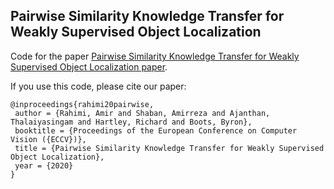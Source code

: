 ## Pairwise Similarity Knowledge Transfer for Weakly Supervised Object Localization
Code for the paper [Pairwise Similarity Knowledge Transfer for Weakly Supervised Object Localization paper](https://arxiv.org/abs/2003.08375). 

If you use this code, please cite our paper:

```
@inproceedings{rahimi20pairwise,
 author = {Rahimi, Amir and Shaban, Amirreza and Ajanthan, Thalaiyasingam and Hartley, Richard and Boots, Byron},
 booktitle = {Proceedings of the European Conference on Computer Vision ({ECCV})},
 title = {Pairwise Similarity Knowledge Transfer for Weakly Supervised Object Localization},
 year = {2020}
}
```
